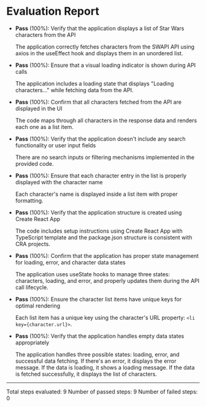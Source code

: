 # Evaluation Report

- **Pass** (100%): Verify that the application displays a list of Star Wars characters from the API
  
  The application correctly fetches characters from the SWAPI API using axios in the useEffect hook and displays them in an unordered list.

- **Pass** (100%): Ensure that a visual loading indicator is shown during API calls
  
  The application includes a loading state that displays "Loading characters..." while fetching data from the API.

- **Pass** (100%): Confirm that all characters fetched from the API are displayed in the UI
  
  The code maps through all characters in the response data and renders each one as a list item.

- **Pass** (100%): Verify that the application doesn't include any search functionality or user input fields
  
  There are no search inputs or filtering mechanisms implemented in the provided code.

- **Pass** (100%): Ensure that each character entry in the list is properly displayed with the character name
  
  Each character's name is displayed inside a list item with proper formatting.

- **Pass** (100%): Verify that the application structure is created using Create React App
  
  The code includes setup instructions using Create React App with TypeScript template and the package.json structure is consistent with CRA projects.

- **Pass** (100%): Confirm that the application has proper state management for loading, error, and character data states
  
  The application uses useState hooks to manage three states: characters, loading, and error, and properly updates them during the API call lifecycle.

- **Pass** (100%): Ensure the character list items have unique keys for optimal rendering
  
  Each list item has a unique key using the character's URL property: `<li key={character.url}>`.

- **Pass** (100%): Verify that the application handles empty data states appropriately
  
  The application handles three possible states: loading, error, and successful data fetching. If there's an error, it displays the error message. If the data is loading, it shows a loading message. If the data is fetched successfully, it displays the list of characters.

---

Total steps evaluated: 9
Number of passed steps: 9
Number of failed steps: 0